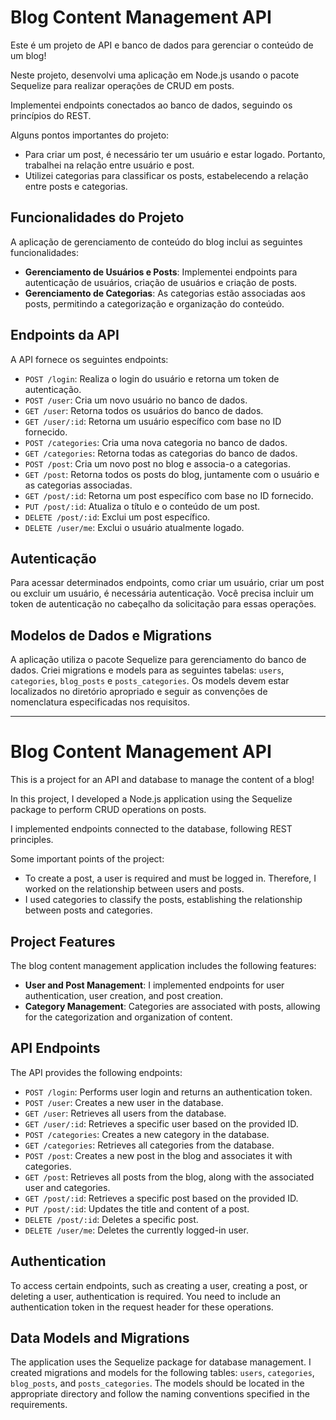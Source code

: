 # Blog Content Management API

Este é um projeto de API e banco de dados para gerenciar o conteúdo de um blog!

Neste projeto, desenvolvi uma aplicação em Node.js usando o pacote Sequelize para realizar operações de CRUD em posts.

Implementei endpoints conectados ao banco de dados, seguindo os princípios do REST.

Alguns pontos importantes do projeto:

- Para criar um post, é necessário ter um usuário e estar logado. Portanto, trabalhei na relação entre usuário e post.
- Utilizei categorias para classificar os posts, estabelecendo a relação entre posts e categorias.

## Funcionalidades do Projeto

A aplicação de gerenciamento de conteúdo do blog inclui as seguintes funcionalidades:

- **Gerenciamento de Usuários e Posts**: Implementei endpoints para autenticação de usuários, criação de usuários e criação de posts.
- **Gerenciamento de Categorias**: As categorias estão associadas aos posts, permitindo a categorização e organização do conteúdo.

## Endpoints da API

A API fornece os seguintes endpoints:

- `POST /login`: Realiza o login do usuário e retorna um token de autenticação.
- `POST /user`: Cria um novo usuário no banco de dados.
- `GET /user`: Retorna todos os usuários do banco de dados.
- `GET /user/:id`: Retorna um usuário específico com base no ID fornecido.
- `POST /categories`: Cria uma nova categoria no banco de dados.
- `GET /categories`: Retorna todas as categorias do banco de dados.
- `POST /post`: Cria um novo post no blog e associa-o a categorias.
- `GET /post`: Retorna todos os posts do blog, juntamente com o usuário e as categorias associadas.
- `GET /post/:id`: Retorna um post específico com base no ID fornecido.
- `PUT /post/:id`: Atualiza o título e o conteúdo de um post.
- `DELETE /post/:id`: Exclui um post específico.
- `DELETE /user/me`: Exclui o usuário atualmente logado.

## Autenticação

Para acessar determinados endpoints, como criar um usuário, criar um post ou excluir um usuário, é necessária autenticação. Você precisa incluir um token de autenticação no cabeçalho da solicitação para essas operações.

## Modelos de Dados e Migrations

A aplicação utiliza o pacote Sequelize para gerenciamento do banco de dados. Criei migrations e models para as seguintes tabelas: `users`, `categories`, `blog_posts` e `posts_categories`. Os models devem estar localizados no diretório apropriado e seguir as convenções de nomenclatura especificadas nos requisitos.

__________________________________________________________________________________________________________________________________________________________

# Blog Content Management API

This is a project for an API and database to manage the content of a blog!

In this project, I developed a Node.js application using the Sequelize package to perform CRUD operations on posts.

I implemented endpoints connected to the database, following REST principles.

Some important points of the project:

- To create a post, a user is required and must be logged in. Therefore, I worked on the relationship between users and posts.
- I used categories to classify the posts, establishing the relationship between posts and categories.

## Project Features

The blog content management application includes the following features:

- **User and Post Management**: I implemented endpoints for user authentication, user creation, and post creation.
- **Category Management**: Categories are associated with posts, allowing for the categorization and organization of content.

## API Endpoints

The API provides the following endpoints:

- `POST /login`: Performs user login and returns an authentication token.
- `POST /user`: Creates a new user in the database.
- `GET /user`: Retrieves all users from the database.
- `GET /user/:id`: Retrieves a specific user based on the provided ID.
- `POST /categories`: Creates a new category in the database.
- `GET /categories`: Retrieves all categories from the database.
- `POST /post`: Creates a new post in the blog and associates it with categories.
- `GET /post`: Retrieves all posts from the blog, along with the associated user and categories.
- `GET /post/:id`: Retrieves a specific post based on the provided ID.
- `PUT /post/:id`: Updates the title and content of a post.
- `DELETE /post/:id`: Deletes a specific post.
- `DELETE /user/me`: Deletes the currently logged-in user.

## Authentication

To access certain endpoints, such as creating a user, creating a post, or deleting a user, authentication is required. You need to include an authentication token in the request header for these operations.

## Data Models and Migrations

The application uses the Sequelize package for database management. I created migrations and models for the following tables: `users`, `categories`, `blog_posts`, and `posts_categories`. The models should be located in the appropriate directory and follow the naming conventions specified in the requirements.
